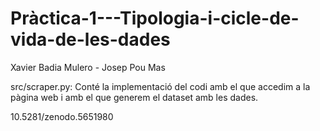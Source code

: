 # Pràctica-1---Tipologia-i-cicle-de-vida-de-les-dades

Xavier Badia Mulero - Josep Pou Mas

src/scraper.py: Conté la implementació del codi amb el que accedim a la pàgina web i amb el que generem el dataset amb les dades.

10.5281/zenodo.5651980
